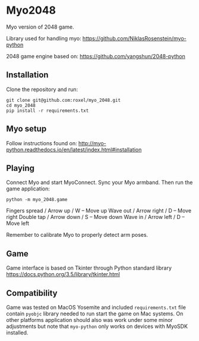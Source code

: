 Myo2048
=======

Myo version of 2048 game.

Library used for handling myo: <https://github.com/NiklasRosenstein/myo-python>

2048 game engine based on: <https://github.com/yangshun/2048-python>


## Installation

Clone the repository and run:

    git clone git@github.com:roxel/myo_2048.git
    cd myo_2048
    pip install -r requirements.txt
    
## Myo setup

Follow instructions found on: <http://myo-python.readthedocs.io/en/latest/index.html#installation>

## Playing

Connect Myo and start MyoConnect. Sync your Myo armband. Then run the game application:

    python -m myo_2048.game
    
Fingers spread / Arrow up / W – Move up
Wave out / Arrow right / D – Move right
Double tap / Arrow down / S – Move down
Wave in / Arrow left / D – Move left

Remember to calibrate Myo to properly detect arm poses.

## Game 

Game interface is based on Tkinter through Python standard library <https://docs.python.org/3.5/library/tkinter.html>
    
## Compatibility

Game was tested on MacOS Yosemite and included `requirements.txt` file contain `pyobjc` library needed to run start the game on Mac systems. 
On other platforms application should also was work under some minor adjustments but note that `myo-python` only works on devices with MyoSDK installed.

